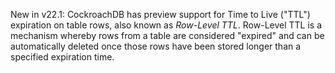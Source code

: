 <span class="version-tag">New in v22.1</span>: CockroachDB has preview support for Time to Live ("TTL") expiration on table rows, also known as _Row-Level TTL_. Row-Level TTL is a mechanism whereby rows from a table are considered "expired" and can be automatically deleted once those rows have been stored longer than a specified expiration time.
